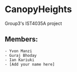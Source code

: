 # CanopyHeights
  Group3's IST4035A project

## Members:
    - Yvon Manzi
    - Guraj Bhoday
    - Ian Kariuki
    - [Add your name here]
